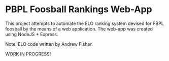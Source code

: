 # PBPL Foosball Rankings Web-App

This project attempts to automate the ELO ranking system devised for PBPL foosball by the means of a web application. The web-app was created using NodeJS + Express. 

Note: ELO code written by Andrew Fisher. 

WORK IN PROGRESS!

